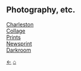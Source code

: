 ## Photography, etc.

[Charleston](./art-charleston)<br/>
[Collage](./art-collage)<br/>
[Prints](./art-prints)<br/>
[Newsprint](./art-newsprint)<br/>
[Darkroom](./art-darkroom)<br/>

[&#8592;](./maps)     [&#8962;](./index)
